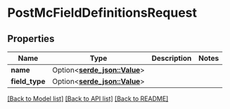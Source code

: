 # PostMcFieldDefinitionsRequest

## Properties

Name | Type | Description | Notes
------------ | ------------- | ------------- | -------------
**name** | Option<[**serde_json::Value**](.md)> |  | 
**field_type** | Option<[**serde_json::Value**](serde_json::Value.md)> |  | 

[[Back to Model list]](../README.md#documentation-for-models) [[Back to API list]](../README.md#documentation-for-api-endpoints) [[Back to README]](../README.md)


